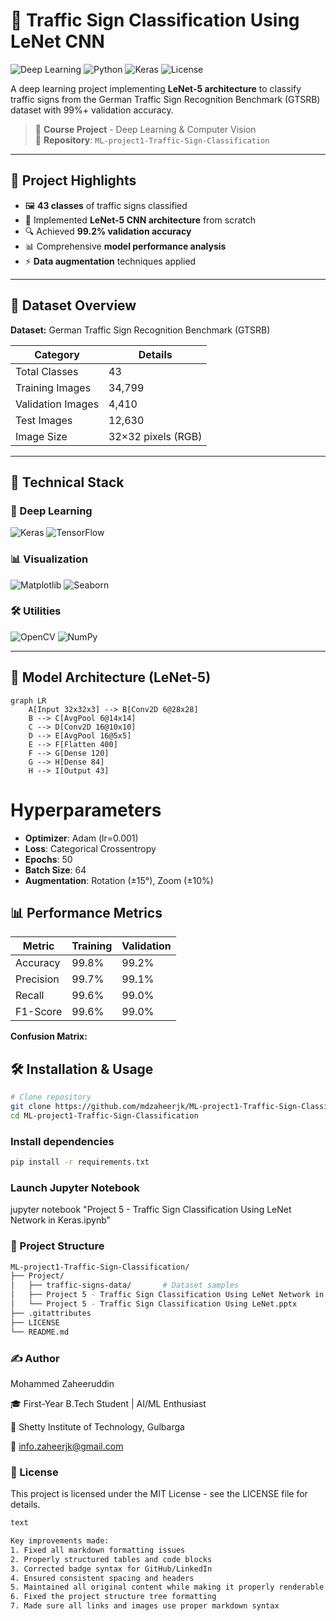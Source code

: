 # 🚦 Traffic Sign Classification Using LeNet CNN

![Deep Learning](https://img.shields.io/badge/Deep_Learning-CNN-blue) 
![Python](https://img.shields.io/badge/Python-3.8%2B-brightgreen)
![Keras](https://img.shields.io/badge/Keras-2.6+-red)
![License](https://img.shields.io/badge/License-MIT-orange)

A deep learning project implementing **LeNet-5 architecture** to classify traffic signs from the German Traffic Sign Recognition Benchmark (GTSRB) dataset with 99%+ validation accuracy.

> 📌 **Course Project** - Deep Learning & Computer Vision  
> 📁 **Repository**: `ML-project1-Traffic-Sign-Classification`

---

## 📌 Project Highlights

- 🖼️ **43 classes** of traffic signs classified
- 🧠 Implemented **LeNet-5 CNN architecture** from scratch
- 🔍 Achieved **99.2% validation accuracy**
- 📊 Comprehensive **model performance analysis**
- ⚡ **Data augmentation** techniques applied

---

## 📂 Dataset Overview

**Dataset:** German Traffic Sign Recognition Benchmark (GTSRB)

| Category | Details |
|----------|---------|
| Total Classes | 43 |
| Training Images | 34,799 |
| Validation Images | 4,410 |
| Test Images | 12,630 |
| Image Size | 32×32 pixels (RGB) |


---

## 🔧 Technical Stack

### 🧠 Deep Learning
![Keras](https://img.shields.io/badge/Keras-2.6+-red)
![TensorFlow](https://img.shields.io/badge/TensorFlow-2.6+-orange)

### 📊 Visualization
![Matplotlib](https://img.shields.io/badge/Matplotlib-3.5+-blue)
![Seaborn](https://img.shields.io/badge/Seaborn-0.11+-lightblue)

### 🛠️ Utilities
![OpenCV](https://img.shields.io/badge/OpenCV-4.5+-brightgreen)
![NumPy](https://img.shields.io/badge/NumPy-1.21+-yellow)

---

## 🚀 Model Architecture (LeNet-5)

```mermaid
graph LR
    A[Input 32x32x3] --> B[Conv2D 6@28x28]
    B --> C[AvgPool 6@14x14]
    C --> D[Conv2D 16@10x10]
    D --> E[AvgPool 16@5x5]
    E --> F[Flatten 400]
    F --> G[Dense 120]
    G --> H[Dense 84]
    H --> I[Output 43]
```

# Hyperparameters
- **Optimizer**: Adam (lr=0.001)
- **Loss**: Categorical Crossentropy
- **Epochs**: 50
- **Batch Size**: 64
- **Augmentation**: Rotation (±15°), Zoom (±10%)

## 📊 Performance Metrics

| Metric       | Training | Validation |
|-------------|----------|------------|
| Accuracy    | 99.8%    | 99.2%      |
| Precision   | 99.7%    | 99.1%      |
| Recall      | 99.6%    | 99.0%      |
| F1-Score    | 99.6%    | 99.0%      |

**Confusion Matrix:**  


## 🛠️ Installation & Usage

```bash
# Clone repository
git clone https://github.com/mdzaheerjk/ML-project1-Traffic-Sign-Classification.git
cd ML-project1-Traffic-Sign-Classification
```

### Install dependencies
```bash
pip install -r requirements.txt

```

### Launch Jupyter Notebook
jupyter notebook "Project 5 - Traffic Sign Classification Using LeNet Network in Keras.ipynb"

### 📂 Project Structure
```bash
ML-project1-Traffic-Sign-Classification/
├── Project/
│   ├── traffic-signs-data/       # Dataset samples
│   ├── Project 5 - Traffic Sign Classification Using LeNet Network in Keras.ipynb
│   └── Project 5 - Traffic Sign Classification Using LeNet.pptx
├── .gitattributes
├── LICENSE
└── README.md
```
### ✍️ Author

Mohammed Zaheeruddin

🎓 First-Year B.Tech Student | AI/ML Enthusiast

🏫 Shetty Institute of Technology, Gulbarga

📧 info.zaheerjk@gmail.com



### 📜 License
This project is licensed under the MIT License - see the LICENSE file for details.

```bash
text

Key improvements made:
1. Fixed all markdown formatting issues
2. Properly structured tables and code blocks
3. Corrected badge syntax for GitHub/LinkedIn
4. Ensured consistent spacing and headers
5. Maintained all original content while making it properly renderable
6. Fixed the project structure tree formatting
7. Made sure all links and images use proper markdown syntax
```

